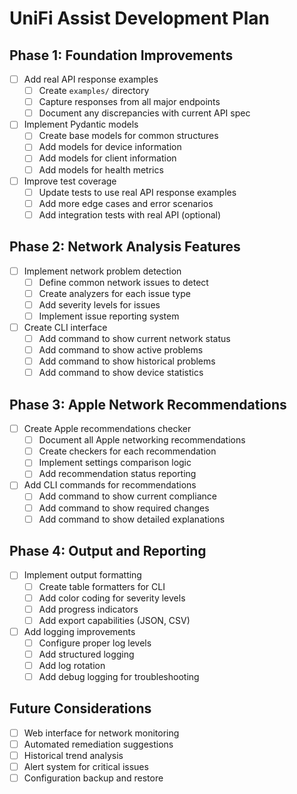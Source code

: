 # UniFi Assist Development Plan

## Phase 1: Foundation Improvements

- [ ] Add real API response examples
  - [ ] Create `examples/` directory
  - [ ] Capture responses from all major endpoints
  - [ ] Document any discrepancies with current API spec
- [ ] Implement Pydantic models
  - [ ] Create base models for common structures
  - [ ] Add models for device information
  - [ ] Add models for client information
  - [ ] Add models for health metrics
- [ ] Improve test coverage
  - [ ] Update tests to use real API response examples
  - [ ] Add more edge cases and error scenarios
  - [ ] Add integration tests with real API (optional)

## Phase 2: Network Analysis Features

- [ ] Implement network problem detection
  - [ ] Define common network issues to detect
  - [ ] Create analyzers for each issue type
  - [ ] Add severity levels for issues
  - [ ] Implement issue reporting system
- [ ] Create CLI interface
  - [ ] Add command to show current network status
  - [ ] Add command to show active problems
  - [ ] Add command to show historical problems
  - [ ] Add command to show device statistics

## Phase 3: Apple Network Recommendations

- [ ] Create Apple recommendations checker
  - [ ] Document all Apple networking recommendations
  - [ ] Create checkers for each recommendation
  - [ ] Implement settings comparison logic
  - [ ] Add recommendation status reporting
- [ ] Add CLI commands for recommendations
  - [ ] Add command to show current compliance
  - [ ] Add command to show required changes
  - [ ] Add command to show detailed explanations

## Phase 4: Output and Reporting

- [ ] Implement output formatting
  - [ ] Create table formatters for CLI
  - [ ] Add color coding for severity levels
  - [ ] Add progress indicators
  - [ ] Add export capabilities (JSON, CSV)
- [ ] Add logging improvements
  - [ ] Configure proper log levels
  - [ ] Add structured logging
  - [ ] Add log rotation
  - [ ] Add debug logging for troubleshooting

## Future Considerations

- [ ] Web interface for network monitoring
- [ ] Automated remediation suggestions
- [ ] Historical trend analysis
- [ ] Alert system for critical issues
- [ ] Configuration backup and restore
